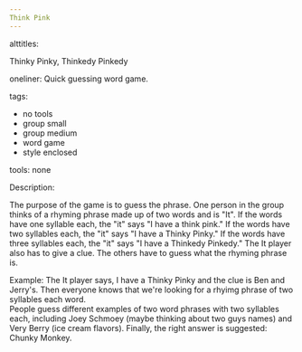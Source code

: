 ```yaml
---
Think Pink
---
```

alttitles:

Thinky Pinky, Thinkedy Pinkedy

oneliner: Quick guessing word game.

tags:

- no tools 
- group small 
- group medium 
- word game 
- style enclosed 

tools: none

Description:

The purpose of the game is to guess the phrase.  One person in the group thinks of a rhyming phrase made up of two words and is "It".  If the words have one syllable each, the "it" says "I have a think pink."  If the words have two syllables each, the "it" says "I have a Thinky Pinky."  If the words have three syllables each, the "it" says "I have a Thinkedy Pinkedy." The It player also has to give a clue.  The others have to guess what the rhyming phrase is.  

Example:
The It player says, I have a Thinky Pinky and the clue is Ben and Jerry's.  Then everyone knows that we're looking for a rhyimg phrase of two syllables each word.  
People guess different examples of two word phrases with two syllables each, including Joey Schmoey (maybe thinking about two guys names) and Very Berry (ice cream flavors).
Finally, the right answer is suggested: Chunky Monkey.

